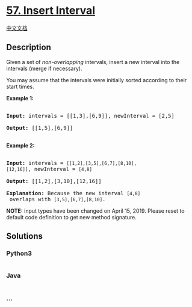 # [57. Insert Interval](https://leetcode.com/problems/insert-interval)

[中文文档](/solution/0000-0099/0057.Insert%20Interval/README.md)

## Description

<p>Given a set of <em>non-overlapping</em> intervals, insert a new interval into the intervals (merge if necessary).</p>

<p>You may assume that the intervals were initially sorted according to their start times.</p>

<p><strong>Example 1:</strong></p>

<pre>

<strong>Input:</strong> intervals = [[1,3],[6,9]], newInterval = [2,5]

<strong>Output:</strong> [[1,5],[6,9]]

</pre>

<p><strong>Example 2:</strong></p>

<pre>

<strong>Input:</strong> intervals = <code>[[1,2],[3,5],[6,7],[8,10],[12,16]]</code>, newInterval = <code>[4,8]</code>

<strong>Output:</strong> [[1,2],[3,10],[12,16]]

<strong>Explanation:</strong> Because the new interval <code>[4,8]</code> overlaps with <code>[3,5],[6,7],[8,10]</code>.</pre>

<p><strong>NOTE:</strong>&nbsp;input types have been changed on April 15, 2019. Please reset to default code definition to get new method signature.</p>

## Solutions

<!-- tabs:start -->

### **Python3**

```python

```

### **Java**

```java

```

### **...**

```

```

<!-- tabs:end -->
